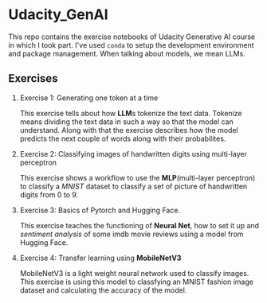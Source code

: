 # Udacity_GenAI

This repo contains the exercise notebooks of Udacity Generative AI course in which I took part. I've used `conda` to setup the development environment and package management. When talking about models, we mean LLMs. 

## Exercises

1. Exercise 1: Generating one token at a time

    This exercise tells about how **LLM**s tokenize the text data. Tokenize means dividing the text data in such a way so that the model can understand. Along with that the exercise describes how the model predicts the next couple of words along with their probabilites.

2. Exercise 2: Classifying images of handwritten digits using multi-layer perceptron

    This exercise shows a workflow to use the **MLP**(multi-layer perceptron) to classify a *MNIST* dataset to classify a set of picture of handwritten digits from 0 to 9.

3. Exercise 3: Basics of Pytorch and Hugging Face. 
    
    This exercise teaches the functioning of **Neural Net**, how to set it up and *sentiment analysis* of some imdb movie reviews using a model from Hugging Face.

4. Exercise 4: Transfer learning using **MobileNetV3**

    MobileNetV3 is a light weight neural network used to classify images. This exercise is using this model to classfying an MNIST fashion image dataset and calculating the accuracy of the model.